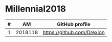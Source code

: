 # Millennial2018
| # | ΑΜ | GitHub profile |
| -- | -- | -- |
| 1 | 2018118 | https://github.com/Drexion |
